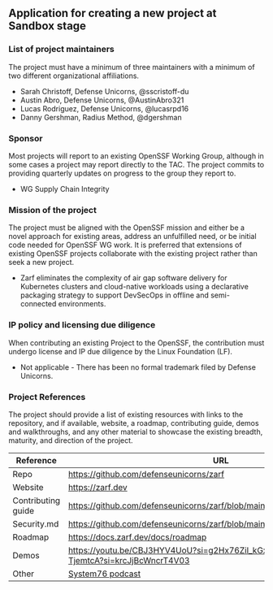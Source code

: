 ## Application for creating a new project at Sandbox stage

### List of project maintainers
The project must have a minimum of three maintainers with a minimum of two different organizational affiliations.
  * Sarah Christoff, Defense Unicorns, @sscristoff-du
  * Austin Abro, Defense Unicorns, @AustinAbro321
  * Lucas Rodriguez, Defense Unicorns, @lucasrpd16
  * Danny Gershman, Radius Method, @dgershman

### Sponsor
Most projects will report to an existing OpenSSF Working Group, although in some cases a project may report directly to the TAC. The project commits to providing quarterly updates on progress to the group they report to.
  * WG Supply Chain Integrity

### Mission of the project
The project must be aligned with the OpenSSF mission and either be a novel approach for existing areas, address an unfulfilled need, or be initial code needed for OpenSSF WG work. It is preferred that extensions of existing OpenSSF projects collaborate with the existing project rather than seek a new project.
  
  * Zarf eliminates the complexity of air gap software delivery for Kubernetes clusters and cloud-native workloads using a declarative packaging strategy to support DevSecOps in offline and semi-connected environments.

### IP policy and licensing due diligence
When contributing an existing Project to the OpenSSF, the contribution must undergo license and IP due diligence by the Linux Foundation (LF).
  * Not applicable - There has been no formal trademark filed by Defense Unicorns.
  
### Project References
The project should provide a list of existing resources with links to the repository, and if available, website, a roadmap, contributing guide, demos and walkthroughs, and any other material to showcase the existing breadth, maturity, and direction of the project.

| Reference           | URL                                                                                                |
|---------------------|----------------------------------------------------------------------------------------------------|
| Repo                | https://github.com/defenseunicorns/zarf                                                            |
| Website             | https://zarf.dev                                                                                   |
| Contributing guide  | https://github.com/defenseunicorns/zarf/blob/main/.github/CONTRIBUTING.md                          |
| Security.md         | https://github.com/defenseunicorns/zarf/blob/main/.github/SECURITY.md                              |
| Roadmap             | https://docs.zarf.dev/docs/roadmap                                                                 |
| Demos               | https://youtu.be/CBJ3HYV4UoU?si=g2Hx76Zil_kGxdan, https://youtu.be/zur-TjemtcA?si=krcJjBcWncrT4V03 |
| Other               | [System76 podcast](https://pca.st/dztuzwe3)                                                        |
